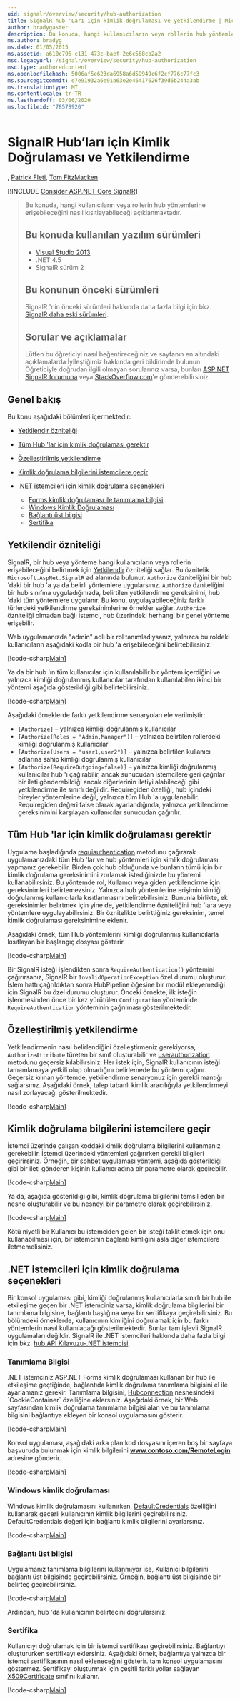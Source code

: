 ```yaml
---
uid: signalr/overview/security/hub-authorization
title: SignalR hub 'Ları için kimlik doğrulaması ve yetkilendirme | Microsoft Docs
author: bradygaster
description: Bu konuda, hangi kullanıcıların veya rollerin hub yöntemlerine erişebileceğini nasıl kısıtlayabileceği açıklanmaktadır. Bu konuda kullanılan yazılım sürümleri .NET 4,5 SignalR ve Visual Studio 2013...
ms.author: bradyg
ms.date: 01/05/2015
ms.assetid: a610c796-c131-473c-baef-2e6c568cb2a2
msc.legacyurl: /signalr/overview/security/hub-authorization
msc.type: authoredcontent
ms.openlocfilehash: 5006af5e623da6958a6d59949c6f2cf776c77fc3
ms.sourcegitcommit: e7e91932a6e91a63e2e46417626f39d6b244a3ab
ms.translationtype: MT
ms.contentlocale: tr-TR
ms.lasthandoff: 03/06/2020
ms.locfileid: "78578920"
---
```

# <a name="authentication-and-authorization-for-signalr-hubs"></a>SignalR Hub’ları için Kimlik Doğrulaması ve Yetkilendirme

, [Patrick Fleti](https://github.com/pfletcher), [Tom FitzMacken](https://github.com/tfitzmac)

[!INCLUDE [Consider ASP.NET Core SignalR](~/includes/signalr/signalr-version-disambiguation.md)]

> Bu konuda, hangi kullanıcıların veya rollerin hub yöntemlerine erişebileceğini nasıl kısıtlayabileceği açıklanmaktadır.
>
> ## <a name="software-versions-used-in-this-topic"></a>Bu konuda kullanılan yazılım sürümleri
>
>
> - [Visual Studio 2013](https://my.visualstudio.com/Downloads?q=visual%20studio%202013)
> - .NET 4.5
> - SignalR sürüm 2
>
>
>
> ## <a name="previous-versions-of-this-topic"></a>Bu konunun önceki sürümleri
>
> SignalR 'nin önceki sürümleri hakkında daha fazla bilgi için bkz. [SignalR daha eski sürümleri](../older-versions/index.md).
>
> ## <a name="questions-and-comments"></a>Sorular ve açıklamalar
>
> Lütfen bu öğreticiyi nasıl beğentireceğiniz ve sayfanın en altındaki açıklamalarda İyileştiğimiz hakkında geri bildirimde bulunun. Öğreticiyle doğrudan ilgili olmayan sorularınız varsa, bunları [ASP.NET SignalR forumuna](https://forums.asp.net/1254.aspx/1?ASP+NET+SignalR) veya [StackOverflow.com](http://stackoverflow.com/)'e gönderebilirsiniz.

## <a name="overview"></a>Genel bakış

Bu konu aşağıdaki bölümleri içermektedir:

- [Yetkilendir özniteliği](#authorizeattribute)
- [Tüm Hub 'lar için kimlik doğrulaması gerektir](#requireauth)
- [Özelleştirilmiş yetkilendirme](#custom)
- [Kimlik doğrulama bilgilerini istemcilere geçir](#passauth)
- [.NET istemcileri için kimlik doğrulama seçenekleri](#authoptions)

    - [Forms kimlik doğrulaması ile tanımlama bilgisi](#cookie)
    - [Windows Kimlik Doğrulaması](#windows)
    - [Bağlantı üst bilgisi](#header)
    - [Sertifika](#certificate)

<a id="authorizeattribute"></a>

## <a name="authorize-attribute"></a>Yetkilendir özniteliği

SignalR, bir hub veya yönteme hangi kullanıcıların veya rollerin erişebileceğini belirtmek için [Yetkilendir](https://msdn.microsoft.com/library/microsoft.aspnet.signalr.authorizeattribute(v=vs.111).aspx) özniteliği sağlar. Bu öznitelik `Microsoft.AspNet.SignalR` ad alanında bulunur. `Authorize` özniteliğini bir hub 'daki bir hub 'a ya da belirli yöntemlere uygularsınız. `Authorize` özniteliğini bir hub sınıfına uyguladığınızda, belirtilen yetkilendirme gereksinimi, hub 'daki tüm yöntemlere uygulanır. Bu konu, uygulayabileceğiniz farklı türlerdeki yetkilendirme gereksinimlerine örnekler sağlar. `Authorize` özniteliği olmadan bağlı istemci, hub üzerindeki herhangi bir genel yönteme erişebilir.

Web uygulamanızda "admin" adlı bir rol tanımladıysanız, yalnızca bu roldeki kullanıcıların aşağıdaki kodla bir hub 'a erişebileceğini belirtebilirsiniz.

[!code-csharp[Main](hub-authorization/samples/sample1.cs)]

Ya da bir hub 'ın tüm kullanıcılar için kullanılabilir bir yöntem içerdiğini ve yalnızca kimliği doğrulanmış kullanıcılar tarafından kullanılabilen ikinci bir yöntemi aşağıda gösterildiği gibi belirtebilirsiniz.

[!code-csharp[Main](hub-authorization/samples/sample2.cs)]

Aşağıdaki örneklerde farklı yetkilendirme senaryoları ele verilmiştir:

- `[Authorize]` – yalnızca kimliği doğrulanmış kullanıcılar
- `[Authorize(Roles = "Admin,Manager")]` – yalnızca belirtilen rollerdeki kimliği doğrulanmış kullanıcılar
- `[Authorize(Users = "user1,user2")]` – yalnızca belirtilen kullanıcı adlarına sahip kimliği doğrulanmış kullanıcılar
- `[Authorize(RequireOutgoing=false)]` – yalnızca kimliği doğrulanmış kullanıcılar hub 'ı çağırabilir, ancak sunucudan istemcilere geri çağrılar bir ileti gönderebildiği ancak diğerlerinin iletiyi alabileceği gibi yetkilendirme ile sınırlı değildir. Requiregiden özelliği, hub içindeki bireyler yöntemlerine değil, yalnızca tüm Hub 'a uygulanabilir. Requiregiden değeri false olarak ayarlandığında, yalnızca yetkilendirme gereksinimini karşılayan kullanıcılar sunucudan çağırılır.

<a id="requireauth"></a>

## <a name="require-authentication-for-all-hubs"></a>Tüm Hub 'lar için kimlik doğrulaması gerektir

Uygulama başladığında [requiauthentication](https://msdn.microsoft.com/library/microsoft.aspnet.signalr.hubpipelineextensions.requireauthentication(v=vs.111).aspx) metodunu çağırarak uygulamanızdaki tüm Hub 'lar ve hub yöntemleri için kimlik doğrulaması yapmanız gerekebilir. Birden çok hub olduğunda ve bunların tümü için bir kimlik doğrulama gereksinimini zorlamak istediğinizde bu yöntemi kullanabilirsiniz. Bu yöntemde rol, Kullanıcı veya giden yetkilendirme için gereksinimleri belirtemezsiniz. Yalnızca hub yöntemlerine erişimin kimliği doğrulanmış kullanıcılarla kısıtlanmasını belirtebilirsiniz. Bununla birlikte, ek gereksinimler belirtmek için yine de, yetkilendirme özniteliğini hub 'lara veya yöntemlere uygulayabilirsiniz. Bir öznitelikte belirttiğiniz gereksinim, temel kimlik doğrulaması gereksinimine eklenir.

Aşağıdaki örnek, tüm Hub yöntemlerini kimliği doğrulanmış kullanıcılarla kısıtlayan bir başlangıç dosyası gösterir.

[!code-csharp[Main](hub-authorization/samples/sample3.cs)]

Bir SignalR isteği işlendikten sonra `RequireAuthentication()` yöntemini çağırırsanız, SignalR bir `InvalidOperationException` özel durumu oluşturur. İşlem hattı çağrıldıktan sonra HubPipeline öğesine bir modül ekleyemediği için SignalR bu özel durumu oluşturur. Önceki örnekte, ilk isteğin işlenmesinden önce bir kez yürütülen `Configuration` yönteminde `RequireAuthentication` yönteminin çağrılması gösterilmektedir.

<a id="custom"></a>

## <a name="customized-authorization"></a>Özelleştirilmiş yetkilendirme

Yetkilendirmenin nasıl belirlendiğini özelleştirmeniz gerekiyorsa, `AuthorizeAttribute` türeten bir sınıf oluşturabilir ve [userauthorization](https://msdn.microsoft.com/library/microsoft.aspnet.signalr.authorizeattribute.userauthorized(v=vs.111).aspx) metodunu geçersiz kılabilirsiniz. Her istek için, SignalR kullanıcının isteği tamamlamaya yetkili olup olmadığını belirlemede bu yöntemi çağırır. Geçersiz kılınan yöntemde, yetkilendirme senaryonuz için gerekli mantığı sağlarsınız. Aşağıdaki örnek, talep tabanlı kimlik aracılığıyla yetkilendirmeyi nasıl zorlayacağı gösterilmektedir.

[!code-csharp[Main](hub-authorization/samples/sample4.cs)]

<a id="passauth"></a>

## <a name="pass-authentication-information-to-clients"></a>Kimlik doğrulama bilgilerini istemcilere geçir

İstemci üzerinde çalışan koddaki kimlik doğrulama bilgilerini kullanmanız gerekebilir. İstemci üzerindeki yöntemleri çağırırken gerekli bilgileri geçirirsiniz. Örneğin, bir sohbet uygulaması yöntemi, aşağıda gösterildiği gibi bir ileti gönderen kişinin kullanıcı adına bir parametre olarak geçirebilir.

[!code-csharp[Main](hub-authorization/samples/sample5.cs)]

Ya da, aşağıda gösterildiği gibi, kimlik doğrulama bilgilerini temsil eden bir nesne oluşturabilir ve bu nesneyi bir parametre olarak geçirebilirsiniz.

[!code-csharp[Main](hub-authorization/samples/sample6.cs)]

Kötü niyetli bir Kullanıcı bu istemciden gelen bir isteği taklit etmek için onu kullanabilmesi için, bir istemcinin bağlantı kimliğini asla diğer istemcilere iletmemelisiniz.

<a id="authoptions"></a>

## <a name="authentication-options-for-net-clients"></a>.NET istemcileri için kimlik doğrulama seçenekleri

Bir konsol uygulaması gibi, kimliği doğrulanmış kullanıcılarla sınırlı bir hub ile etkileşime geçen bir .NET istemciniz varsa, kimlik doğrulama bilgilerini bir tanımlama bilgisine, bağlantı başlığına veya bir sertifikaya geçirebilirsiniz. Bu bölümdeki örneklerde, kullanıcının kimliğini doğrulamak için bu farklı yöntemlerin nasıl kullanılacağı gösterilmektedir. Bunlar tam işlevli SignalR uygulamaları değildir. SignalR ile .NET istemcileri hakkında daha fazla bilgi için bkz. [hub API Kılavuzu-.NET istemcisi](../guide-to-the-api/hubs-api-guide-net-client.md).

<a id="cookie"></a>

### <a name="cookie"></a>Tanımlama Bilgisi

.NET istemciniz ASP.NET Forms kimlik doğrulaması kullanan bir hub ile etkileşime geçtiğinde, bağlantıda kimlik doğrulama tanımlama bilgisini el ile ayarlamanız gerekir. Tanımlama bilgisini, [Hubconnection](https://msdn.microsoft.com/library/microsoft.aspnet.signalr.client.hubs.hubconnection(v=vs.111).aspx) nesnesindeki `CookieContainer` özelliğine eklersiniz. Aşağıdaki örnek, bir Web sayfasından kimlik doğrulama tanımlama bilgisi alan ve bu tanımlama bilgisini bağlantıya ekleyen bir konsol uygulamasını gösterir.

[!code-csharp[Main](hub-authorization/samples/sample7.cs)]

Konsol uygulaması, aşağıdaki arka plan kod dosyasını içeren boş bir sayfaya başvuruda bulunmak için kimlik bilgilerini <strong>www.contoso.com/RemoteLogin</strong> adresine gönderir.

[!code-csharp[Main](hub-authorization/samples/sample8.cs)]

<a id="windows"></a>

### <a name="windows-authentication"></a>Windows kimlik doğrulaması

Windows kimlik doğrulamasını kullanırken, [DefaultCredentials](https://msdn.microsoft.com/library/system.net.credentialcache.defaultcredentials.aspx) özelliğini kullanarak geçerli kullanıcının kimlik bilgilerini geçirebilirsiniz. DefaultCredentials değeri için bağlantı kimlik bilgilerini ayarlarsınız.

[!code-csharp[Main](hub-authorization/samples/sample9.cs?highlight=6)]

<a id="header"></a>

### <a name="connection-header"></a>Bağlantı üst bilgisi

Uygulamanız tanımlama bilgilerini kullanmıyor ise, Kullanıcı bilgilerini bağlantı üst bilgisinde geçirebilirsiniz. Örneğin, bağlantı üst bilgisinde bir belirteç geçirebilirsiniz.

[!code-csharp[Main](hub-authorization/samples/sample10.cs?highlight=6)]

Ardından, hub 'da kullanıcının belirtecini doğrularsınız.

<a id="certificate"></a>

### <a name="certificate"></a>Sertifika

Kullanıcıyı doğrulamak için bir istemci sertifikası geçirebilirsiniz. Bağlantıyı oluştururken sertifikayı eklersiniz. Aşağıdaki örnek, bağlantıya yalnızca bir istemci sertifikasının nasıl ekleneceğini gösterir. tam konsol uygulamasını göstermez. Sertifikayı oluşturmak için çeşitli farklı yollar sağlayan [X509Certificate](https://msdn.microsoft.com/library/system.security.cryptography.x509certificates.x509certificate.aspx) sınıfını kullanır.

[!code-csharp[Main](hub-authorization/samples/sample11.cs?highlight=6)]
